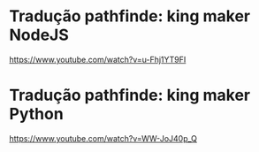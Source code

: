 
# Tradução pathfinde: king maker NodeJS
https://www.youtube.com/watch?v=u-Fhj1YT9FI

# Tradução pathfinde: king maker Python
https://www.youtube.com/watch?v=WW-JoJ40p_Q
